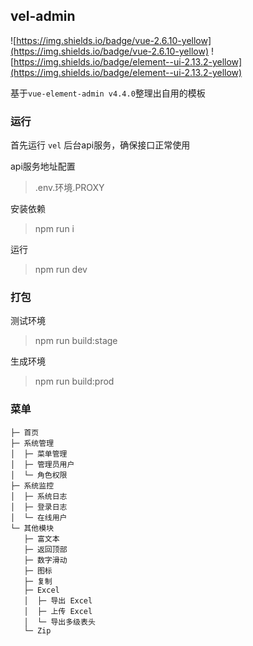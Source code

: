 ## vel-admin
![https://img.shields.io/badge/vue-2.6.10-yellow](https://img.shields.io/badge/vue-2.6.10-yellow)
![https://img.shields.io/badge/element--ui-2.13.2-yellow](https://img.shields.io/badge/element--ui-2.13.2-yellow)

基于`vue-element-admin v4.4.0`整理出自用的模板

### 运行
首先运行 `vel` 后台api服务，确保接口正常使用

api服务地址配置
> .env.环境.PROXY

安装依赖
> npm run i

运行
> npm run dev

### 打包
测试环境
> npm run build:stage

生成环境
> npm run build:prod

### 菜单
```
├─ 首页
├─ 系统管理
│  ├─ 菜单管理
│  ├─ 管理员用户
│  └─ 角色权限
├─ 系统监控
│  ├─ 系统日志
│  ├─ 登录日志
│  └─ 在线用户
└─ 其他模块
   ├─ 富文本
   ├─ 返回顶部
   ├─ 数字滑动
   ├─ 图标
   ├─ 复制
   ├─ Excel
   │  ├─ 导出 Excel
   │  ├─ 上传 Excel
   │  └─ 导出多级表头
   └─ Zip
```